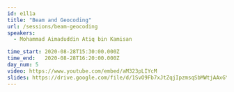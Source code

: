 ```yaml
---
id: e1l1a
title: "Beam and Geocoding"
url: /sessions/beam-geocoding
speakers:
  - Mohammad Aimaduddin Atiq bin Kamisan

time_start: 2020-08-28T15:30:00.000Z
time_end:   2020-08-28T16:20:00.000Z
day_num: 5
video: https://www.youtube.com/embed/aM323pLIYcM
slides: https://drive.google.com/file/d/1SvO9Fb7xJtZqjIpzmsqSbMWtjAAxGYvb/view?usp=sharing
---
```




